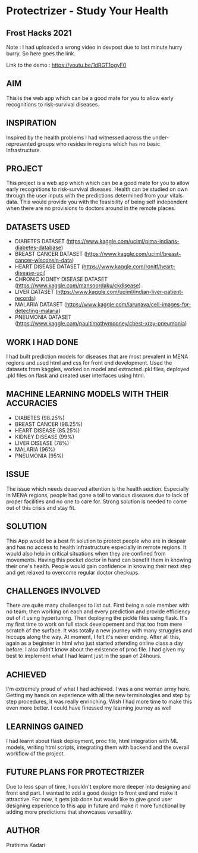 # Protectrizer - Study Your Health

## Frost Hacks 2021

Note : I had uploaded a wrong video in devpost due to last minute hurry burry. So here goes the link.

Link to the demo : https://youtu.be/1dRGT1ogyF0

## AIM

This is the web app which can be a good mate for you to allow early recognitions to risk-survival diseases. 

## INSPIRATION

Inspired by the health problems I had witnessed across the under-represented groups who resides in regions which has no basic infrastructure.

## PROJECT

This project is a web app which which can be a good mate for you to allow early recognitions to risk-survival diseases. Health can be studied on own through the user inputs with the predictions determined from your vitals data. This would provide you with the feasibility of being self independent when there are no provisions to doctors around in the remote places.

## DATASETS USED

- DIABETES DATASET (https://www.kaggle.com/uciml/pima-indians-diabetes-database)
- BREAST CANCER DATASET (https://www.kaggle.com/uciml/breast-cancer-wisconsin-data)
- HEART DISEASE DATASET (https://www.kaggle.com/ronitf/heart-disease-uci)
- CHRONIC KIDNEY DISEASE DATASET (https://www.kaggle.com/mansoordaku/ckdisease)
- LIVER DATASET (https://www.kaggle.com/uciml/indian-liver-patient-records)
- MALARIA DATASET (https://www.kaggle.com/iarunava/cell-images-for-detecting-malaria)
- PNEUMONIA DATASET (https://www.kaggle.com/paultimothymooney/chest-xray-pneumonia)

## WORK I HAD DONE

I had built prediction models for diseases that are most prevalent in MENA regions and used html and css for front end development. Used the datasets from kaggles, worked on model and extracted .pkl files, deployed .pkl files on flask and created user interfaces using html.

## MACHINE LEARNING MODELS WITH THEIR ACCURACIES

- DIABETES (98.25%)
- BREAST CANCER (98.25%)
- HEART DISEASE (85.25%)
- KIDNEY DISEASE (99%)
- LIVER DISEASE (78%)
- MALARIA (96%)
- PNEUMONIA (95%)

## ISSUE

The issue which needs deserved attention is the health section. Especially in MENA regions, people had gone a toll to various diseases due to lack of proper facilities and no one to care for. Strong solution is needed to come out of this crisis and stay fit.

## SOLUTION

This App would be a best fit solution to protect people who are in despair and has no access to health infrastructure especially in remote regions.  It would also help in critical situations when they are confined from movements. Having this pocket doctor in hand can benefit them in knowing their one's health. People would gain confidence in knowing their next step and get relaxed to overcome regular doctor checkups.

## CHALLENGES INVOLVED

There are quite many challenges to list out. First being a sole member with no team, then working on each and every prediction and provide efficiency out of it using hypertuning. Then deploying the pickle files using flask. It's my first time to work on full stack developement and that too from mere scratch of the surface. It was totally a new journey with many struggles and hiccups along the way. At moment, I felt it's never ending. After all this, again as a beginner in html who just started attending online class a day before. I also didn't know about the existence of proc file. I had given my best to implement what I had learnt just in the span of 24hours.

## ACHIEVED

I'm extremely proud of what I had achieved. I was a one woman army here. Getting my hands on experience with all the new terminologies and step by step procedures, it was really enrinching. Wish I had more time to make this even more better. I could have finessed my learning journey as well

## LEARNINGS GAINED

I had learnt about flask deployment, proc file, html integration with ML models, writing html scripts, integrating them with backend and the overall workflow of the project. 

## FUTURE PLANS FOR PROTECTRIZER

Due to less span of time, I couldn't explore more deeper into designing and front end part. I wanted to add a good design to front end and make it attractive. For now, it gets job done but would like to give good user designing experience to this app in future and make it more functional by adding more predictions that showcases versatility.

## AUTHOR

Prathima Kadari


